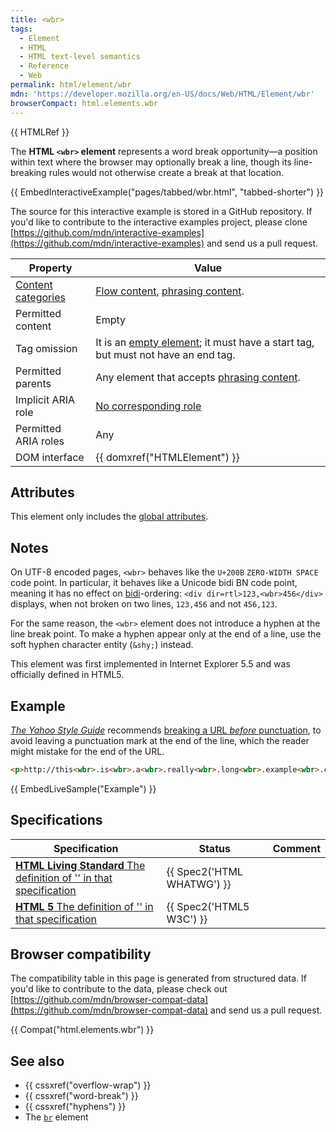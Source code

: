 ```yaml
---
title: <wbr>
tags:
  - Element
  - HTML
  - HTML text-level semantics
  - Reference
  - Web
permalink: html/element/wbr
mdn: 'https://developer.mozilla.org/en-US/docs/Web/HTML/Element/wbr'
browserCompact: html.elements.wbr
---
```

{{ HTMLRef }}

The **HTML `<wbr>` element** represents a word break opportunity—a position within text where the browser may optionally break a line, though its line-breaking rules would not otherwise create a break at that location.

{{ EmbedInteractiveExample("pages/tabbed/wbr.html", "tabbed-shorter") }}

The source for this interactive example is stored in a GitHub repository. If you'd like to contribute to the interactive examples project, please clone [https://github.com/mdn/interactive-examples](https://github.com/mdn/interactive-examples) and send us a pull request.

| Property | Value |
| --- | --- |
| [Content categories](/guide/html/content_categories) | [Flow content](/guide/html/content_categories#flow_content), [phrasing content](/guide/html/content_categories#phrasing_content). |
| Permitted content | Empty |
| Tag omission | It is an [empty element](/glossary/empty_element/); it must have a start tag, but must not have an end tag. |
| Permitted parents | Any element that accepts [phrasing content](/guide/html/content_categories#phrasing_content). |
| Implicit ARIA role | [No corresponding role](https://www.w3.org/TR/html-aria/#dfn-no-corresponding-role) |
| Permitted ARIA roles | Any |
| DOM interface | {{ domxref("HTMLElement") }} |

## Attributes

This element only includes the [global attributes](/en-US/docs/HTML/Global_attributes).

## Notes

On UTF-8 encoded pages, `<wbr>` behaves like the `U+200B` `ZERO-WIDTH SPACE` code point. In particular, it behaves like a Unicode bidi BN code point, meaning it has no effect on [bidi](/glossary/bidi/)-ordering: `<div dir=rtl>123,<wbr>456</div>` displays, when not broken on two lines, `123,456` and not `456,123`.

For the same reason, the `<﻿wbr﻿>` element does not introduce a hyphen at the line break point. To make a hyphen appear only at the end of a line, use the soft hyphen character entity (`&﻿shy;`) instead.

This element was first implemented in Internet Explorer 5.5 and was officially defined in HTML5.

## Example

_[The Yahoo Style Guide](https://web.archive.org/web/20121105171040/http://styleguide.yahoo.com/)_ recommends [breaking a URL _before_ punctuation](https://web.archive.org/web/20121105171040/http://styleguide.yahoo.com/editing/treat-abbreviations-capitalization-and-titles-consistently/website-names-and-addresses), to avoid leaving a punctuation mark at the end of the line, which the reader might mistake for the end of the URL.

```html
<p>http://this<wbr>.is<wbr>.a<wbr>.really<wbr>.long<wbr>.example<wbr>.com/With<wbr>/deeper<wbr>/level<wbr>/pages<wbr>/deeper<wbr>/level<wbr>/pages<wbr>/deeper<wbr>/level<wbr>/pages<wbr>/deeper<wbr>/level<wbr>/pages<wbr>/deeper<wbr>/level<wbr>/pages</p>

```

{{ EmbedLiveSample("Example") }}

## Specifications

| Specification | Status | Comment |
| --- | --- | --- |
| [**HTML Living Standard** The definition of '<wbr>' in that specification](https://html.spec.whatwg.org/multipage/semantics.html#the-wbr-element) | {{ Spec2('HTML WHATWG') }} |  |
| [**HTML 5** The definition of '<wbr>' in that specification](https://www.w3.org/TR/html52/textlevel-semantics.html#the-wbr-element) | {{ Spec2('HTML5 W3C') }} |  |

## Browser compatibility

The compatibility table in this page is generated from structured data. If you'd like to contribute to the data, please check out [https://github.com/mdn/browser-compat-data](https://github.com/mdn/browser-compat-data) and send us a pull request.

{{ Compat("html.elements.wbr") }}

## See also

-   {{ cssxref("overflow-wrap") }}
-   {{ cssxref("word-break") }}
-   {{ cssxref("hyphens") }}
-   The [`br`](/html/element/br/) element